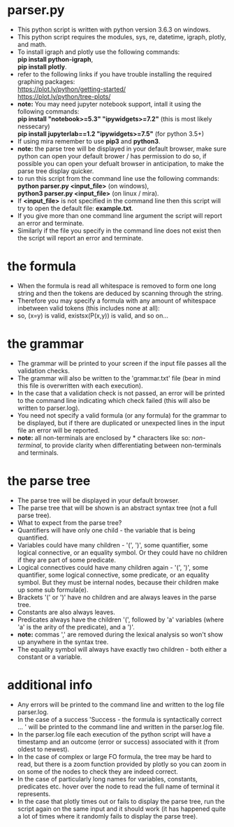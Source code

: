 # parser.py
- This python script is written with python version 3.6.3 on windows.
- This python script requires the modules, sys, re, datetime, igraph, plotly, and math.
- To install igraph and plotly use the following commands:  
**pip install python-igraph**,  
**pip install plotly**.  
- refer to the following links if you have trouble installing the required graphing packages:  
https://plot.ly/python/getting-started/  
https://plot.ly/python/tree-plots/
- **note:** You may need jupyter notebook support, intall it using the following commands:  
**pip install "notebook>=5.3" "ipywidgets>=7.2"** (this is most likely nessecary)  
**pip install jupyterlab==1.2 "ipywidgets>=7.5"** (for python 3.5+)
- If using mira remember to use **pip3** and **python3**.
- **note:** the parse tree will be displayed in your default browser, make sure python can open your default brower / has permission to do so, if possible you can open your defualt browser in anticipation, to make the parse tree display quicker.  
- to run this script from the command line use the following commands:  
**python parser.py <input_file>** (on windows),  
**python3 parser.py <input_file>** (on linux / mira).  
- If **<input_file>** is not specified in the command line then this script will try to open the default file: **example.txt**.
- If you give more than one command line argument the script will report an error and terminate.
- Similarly if the file you specify in the command line does not exist then the script will report an error and terminate.

# the formula
- When the formula is read all whitespace is removed to form one long string and then the tokens are deduced by scanning through the string.
- Therefore you may specify a formula with any amount of whitespace inbetween valid tokens (this includes none at all):
- so, (x=y) is valid, existsx(P(x,y)) is valid, and so on...

# the grammar
- The grammar will be printed to your screen if the input file passes all the validation checks.
- The grammar will also be written to the 'grammar.txt' file (bear in mind this file is overwritten with each execution).
- In the case that a validation check is not passed, an error will be printed to the command line indicating which check failed (this will also be written to parser.log).
- You need not specify a valid formula (or any formula) for the grammar to be displayed, but if there are duplicated or unexpected lines in the input file an error will be reported.
- **note:** all non-terminals are enclosed by * characters like so: *non-terminal*, to provide clarity when differentiating between non-terminals and terminals.

# the parse tree
- The parse tree will be displayed in your default browser.
- The parse tree that will be shown is an abstract syntax tree (not a full parse tree).
- What to expect from the parse tree?
- Quantifiers will have only one child - the variable that is being quantified.
- Variables could have many children - '(', ')', some quantifier, some logical connective, or an equality symbol. Or they could have no children if they are part of some predicate.
- Logical connectives could have many children again - '(', ')', some quantifier, some logical connective, some predicate, or an equality symbol. But they must be internal nodes, because their children make up some sub formula(e).
- Brackets '(' or ')' have no children and are always leaves in the parse tree.
- Constants are also always leaves.
- Predicates always have the children '(', followed by 'a' variables (where 'a' is the arity of the predicate), and a ')'.
- **note:** commas ',' are removed during the lexical analysis so won't show up anywhere in the syntax tree.
- The equality symbol will always have exactly two children - both either a constant or a variable.

# additional info
- Any errors will be printed to the command line and written to the log file parser.log.
- In the case of a success 'Success - the formula is syntactically correct ... ' will be printed to the command line and written in the parser.log file.
- In the parser.log file each execution of the python script will have a timestamp and an outcome (error or success) associated with it (from oldest to newest).
- In the case of complex or large FO formula, the tree may be hard to read, but there is a zoom function provided by plotly so you can zoom in on some of the nodes to check they are indeed correct.
- In the case of particularly long names for variables, constants, predicates etc. hover over the node to read the full name of terminal it represents.
- In the case that plotly times out or fails to display the parse tree, run the script again on the same input and it should work (it has happened quite a lot of times where it randomly fails to display the parse tree).
